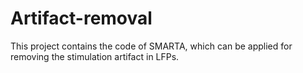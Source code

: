 # Artifact-removal
This project contains the code of SMARTA, which can be applied for removing the stimulation artifact in LFPs.
